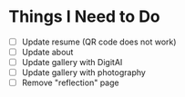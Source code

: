 # Things I Need to Do

- [ ] Update resume (QR code does not work)
- [ ] Update about
- [ ] Update gallery with DigitAI
- [ ] Update gallery with photography
- [ ] Remove "reflection" page
